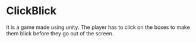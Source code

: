 # ClickBlick
It is a game made using unity. The player has to click on the boxes to make them blick before they go out of the screen.
